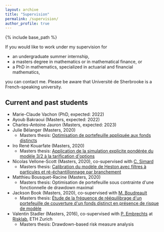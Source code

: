 ```yaml
---
layout: archive
title: "Supervision"
permalink: /supervision/
author_profile: true
---
```


{% include base_path %}

If you would like to work under my supervision for
- an undergraduate summer internship,
- a masters degree in mathematics or in mathematical finance, or
- a PhD in mathematics, specialized in actuarial and financial mathematics,

you can contact me. Please be aware that Université de Sherbrooke is a French-speaking university.


## Current and past students

- Marie-Claude Vachon (PhD, expected: 2022)
- Ayoub Bakraoui (Masters, expected: 2022)
- Charles-Antoine Jauron (Masters, expected: 2023)
- Julie Bélanger (Masters, 2020)
	- Masters thesis: [Optimisation de portefeuille appliquée aux fonds distincts](https://archipel.uqam.ca/14048/)
- Iro René Kouarfate (Masters, 2020)
	 - Masters thesis: [Application de la simulation explicite pondérée du modèle 3/2 à la tarification d'options](https://archipel.uqam.ca/14603/)
- Nicolas Vellone-Scott (Masters, 2020), co-supervised with [C. Simard](https://professeurs.uqam.ca/professeur/simard.clarence/)
	- Masters thesis: [Calibration du modèle de Heston avec filtres à particules et ré-échantillonnage par branchement](https://archipel.uqam.ca/14356/)
- Matthieu Bousquet-Racine (Masters, 2020)
	- Masters thesis: Optimisation de portefeuille sous contrainte d'une fonctionnelle de drawdown maximal
- Jackson Book (Masters, 2020), co-supervised with [M. Boudreault](http://quantact.uqam.ca/pages/membres/boudreault.html)
	- Masters thesis: [Étude de la fréquence de rééquilibrage d'un portefeuille de couverture d'un fonds distinct en présence de risque de modèle](https://archipel.uqam.ca/13814/)
- Valentin Stadler (Masters, 2016), co-supervised with [P. Embrechts](https://people.math.ethz.ch/~embrecht/) at [Risklab](https://risklab.ch/), ETH Zurich
	- Masters thesis: Drawdown-based risk measure analysis

